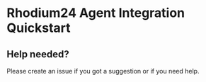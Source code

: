 # Rhodium24 Agent Integration Quickstart

## Help needed?

Please create an issue if you got a suggestion or if you need help.
